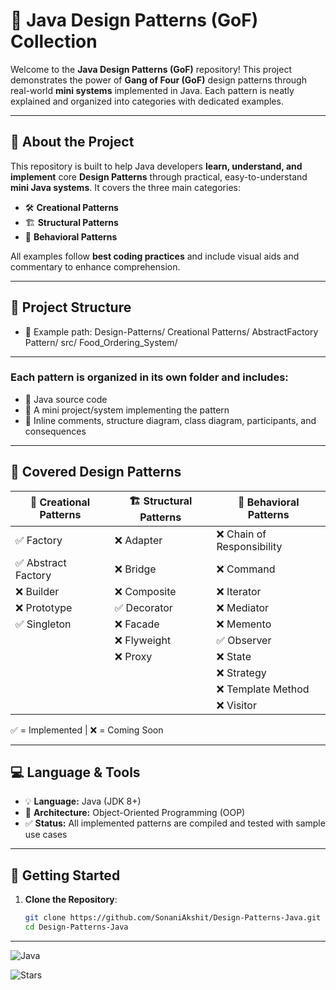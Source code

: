 # 🎯 Java Design Patterns (GoF) Collection

Welcome to the **Java Design Patterns (GoF)** repository! This project demonstrates the power of **Gang of Four (GoF)** design patterns through real-world **mini systems** implemented in Java. Each pattern is neatly explained and organized into categories with dedicated examples.

---

## 🧠 About the Project

This repository is built to help Java developers **learn, understand, and implement** core **Design Patterns** through practical, easy-to-understand **mini Java systems**. It covers the three main categories:

- 🛠️ **Creational Patterns**
- 🏗️ **Structural Patterns**
- 🔁 **Behavioral Patterns**

All examples follow **best coding practices** and include visual aids and commentary to enhance comprehension.

---

## 📁 Project Structure


- 📂 Example path:
Design-Patterns/ Creational Patterns/ AbstractFactory Pattern/ src/ Food_Ordering_System/

---

### Each pattern is organized in its own folder and includes:

- 📄 Java source code
- 🧪 A mini project/system implementing the pattern
- 📘 Inline comments, structure diagram, class diagram, participants, and consequences

---

## 🧰 Covered Design Patterns

| 🔨 Creational Patterns | 🏗️ Structural Patterns | 🔁 Behavioral Patterns       |
|------------------------|------------------------|------------------------------|
| ✅ Factory              | ❌ Adapter             | ❌ Chain of Responsibility    |
| ✅ Abstract Factory     | ❌ Bridge              | ❌ Command                    |
| ❌ Builder              | ❌ Composite           | ❌ Iterator                   |
| ❌ Prototype            | ✅ Decorator           | ❌ Mediator                   |
| ✅ Singleton            | ❌ Facade              | ❌ Memento                    |
|                        | ❌ Flyweight           | ✅ Observer                   |
|                        | ❌ Proxy               | ❌ State                      |
|                        |                        | ❌ Strategy                   |
|                        |                        | ❌ Template Method            |
|                        |                        | ❌ Visitor                    |

✅ = Implemented | ❌ = Coming Soon

---

## 💻 Language & Tools

- 💡 **Language:** Java (JDK 8+)
- 🧱 **Architecture:** Object-Oriented Programming (OOP)
- ✅ **Status:** All implemented patterns are compiled and tested with sample use cases

---
## 🚀 Getting Started

1. **Clone the Repository**:
   ```bash
   git clone https://github.com/SonaniAkshit/Design-Patterns-Java.git
   cd Design-Patterns-Java
___
![Java](https://img.shields.io/badge/language-Java-blue.svg)

[//]: # (![Build]&#40;https://img.shields.io/badge/build-passing-brightgreen.svg&#41;)
[//]: # (![License]&#40;https://img.shields.io/badge/license-MIT-lightgrey.svg&#41;)
![Stars](https://img.shields.io/github/stars/SonaniAkshit/Design-Pattern?style=social)


